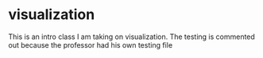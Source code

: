 # visualization

This is an intro class I am taking on visualization. The testing is commented out because the professor had his own testing file